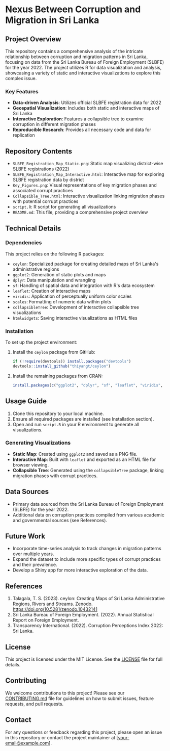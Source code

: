 # Nexus Between Corruption and Migration in Sri Lanka

## Project Overview

This repository contains a comprehensive analysis of the intricate relationship between corruption and migration patterns in Sri Lanka, focusing on data from the Sri Lanka Bureau of Foreign Employment (SLBFE) for the year 2022. The project utilizes R for data visualization and analysis, showcasing a variety of static and interactive visualizations to explore this complex issue.

### Key Features

- **Data-driven Analysis**: Utilizes official SLBFE registration data for 2022
- **Geospatial Visualization**: Includes both static and interactive maps of Sri Lanka
- **Interactive Exploration**: Features a collapsible tree to examine corruption in different migration phases
- **Reproducible Research**: Provides all necessary code and data for replication

## Repository Contents

- `SLBFE_Registration_Map_Static.png`: Static map visualizing district-wise SLBFE registrations (2022)
- `SLBFE_Registration_Map_Interactive.html`: Interactive map for exploring SLBFE registration data by district
- `Key_Figures.png`: Visual representations of key migration phases and associated corrupt practices
- `Collapsible_Tree.html`: Interactive visualization linking migration phases with potential corrupt practices
- `script.R`: R script for generating all visualizations
- `README.md`: This file, providing a comprehensive project overview

## Technical Details

### Dependencies

This project relies on the following R packages:

- `ceylon`: Specialized package for creating detailed maps of Sri Lanka's administrative regions
- `ggplot2`: Generation of static plots and maps
- `dplyr`: Data manipulation and wrangling
- `sf`: Handling of spatial data and integration with R's data ecosystem
- `leaflet`: Creation of interactive maps
- `viridis`: Application of perceptually uniform color scales
- `scales`: Formatting of numeric data within plots
- `collapsibleTree`: Development of interactive collapsible tree visualizations
- `htmlwidgets`: Saving interactive visualizations as HTML files

### Installation

To set up the project environment:

1. Install the `ceylon` package from GitHub:

   ```r
   if (!require(devtools)) install.packages("devtools")
   devtools::install_github("thiyangt/ceylon")
   ```

2. Install the remaining packages from CRAN:

   ```r
   install.packages(c("ggplot2", "dplyr", "sf", "leaflet", "viridis", "scales", "collapsibleTree", "htmlwidgets"))
   ```

## Usage Guide

1. Clone this repository to your local machine.
2. Ensure all required packages are installed (see Installation section).
3. Open and run `script.R` in your R environment to generate all visualizations.

### Generating Visualizations

- **Static Map**: Created using `ggplot2` and saved as a PNG file.
- **Interactive Map**: Built with `leaflet` and exported as an HTML file for browser viewing.
- **Collapsible Tree**: Generated using the `collapsibleTree` package, linking migration phases with corrupt practices.

## Data Sources

- Primary data sourced from the Sri Lanka Bureau of Foreign Employment (SLBFE) for the year 2022.
- Additional data on corruption practices compiled from various academic and governmental sources (see References).

## Future Work

- Incorporate time-series analysis to track changes in migration patterns over multiple years.
- Expand the dataset to include more specific types of corrupt practices and their prevalence.
- Develop a Shiny app for more interactive exploration of the data.

## References

1. Talagala, T. S. (2023). ceylon: Creating Maps of Sri Lanka Administrative Regions, Rivers and Streams. Zenodo. https://doi.org/10.5281/zenodo.10432141
2. Sri Lanka Bureau of Foreign Employment. (2022). Annual Statistical Report on Foreign Employment.
3. Transparency International. (2022). Corruption Perceptions Index 2022: Sri Lanka.

## License

This project is licensed under the MIT License. See the [LICENSE](LICENSE) file for full details.

## Contributing

We welcome contributions to this project! Please see our [CONTRIBUTING.md](CONTRIBUTING.md) file for guidelines on how to submit issues, feature requests, and pull requests.

## Contact

For any questions or feedback regarding this project, please open an issue in this repository or contact the project maintainer at [your-email@example.com].
